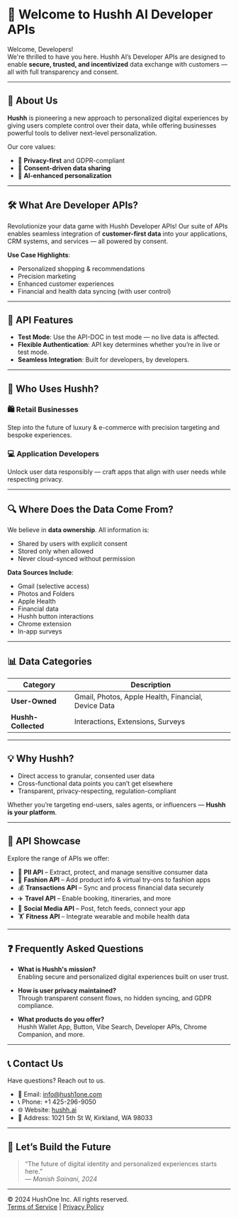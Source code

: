 # 🚀 Welcome to Hushh AI Developer APIs

Welcome, Developers!  
We're thrilled to have you here. Hushh AI’s Developer APIs are designed to enable **secure, trusted, and incentivized** data exchange with customers — all with full transparency and consent.

---

## 🧠 About Us

**Hushh** is pioneering a new approach to personalized digital experiences by giving users complete control over their data, while offering businesses powerful tools to deliver next-level personalization.

Our core values:
- 🔐 **Privacy-first** and GDPR-compliant
- 👥 **Consent-driven data sharing**
- 🧠 **AI-enhanced personalization**

---

## 🛠 What Are Developer APIs?

Revolutionize your data game with Hushh Developer APIs! Our suite of APIs enables seamless integration of **customer-first data** into your applications, CRM systems, and services — all powered by consent.

**Use Case Highlights**:
- Personalized shopping & recommendations
- Precision marketing
- Enhanced customer experiences
- Financial and health data syncing (with user control)

---

## 🧩 API Features

- **Test Mode**: Use the API-DOC in test mode — no live data is affected.
- **Flexible Authentication**: API key determines whether you’re in live or test mode.
- **Seamless Integration**: Built for developers, by developers.

---

## 👥 Who Uses Hushh?

### 🛍 Retail Businesses
Step into the future of luxury & e-commerce with precision targeting and bespoke experiences.

### 💻 Application Developers
Unlock user data responsibly — craft apps that align with user needs while respecting privacy.

---

## 🔍 Where Does the Data Come From?

We believe in **data ownership**. All information is:
- Shared by users with explicit consent
- Stored only when allowed
- Never cloud-synced without permission

**Data Sources Include**:
- Gmail (selective access)
- Photos and Folders
- Apple Health
- Financial data
- Hushh button interactions
- Chrome extension
- In-app surveys

---

## 📊 Data Categories

| Category         | Description                                              |
|------------------|----------------------------------------------------------|
| **User-Owned**   | Gmail, Photos, Apple Health, Financial, Device Data     |
| **Hushh-Collected** | Interactions, Extensions, Surveys                        |

---

## 💡 Why Hushh?

- Direct access to granular, consented user data  
- Cross-functional data points you can’t get elsewhere  
- Transparent, privacy-respecting, regulation-compliant  

Whether you’re targeting end-users, sales agents, or influencers — **Hushh is your platform**.

---

## 🧰 API Showcase

Explore the range of APIs we offer:

- 🔐 **PII API** – Extract, protect, and manage sensitive consumer data  
- 👗 **Fashion API** – Add product info & virtual try-ons to fashion apps  
- 💰 **Transactions API** – Sync and process financial data securely  
- ✈️ **Travel API** – Enable booking, itineraries, and more  
- 📱 **Social Media API** – Post, fetch feeds, connect your app  
- 🏋️ **Fitness API** – Integrate wearable and mobile health data  

---

## ❓ Frequently Asked Questions

- **What is Hushh's mission?**  
  Enabling secure and personalized digital experiences built on user trust.

- **How is user privacy maintained?**  
  Through transparent consent flows, no hidden syncing, and GDPR compliance.

- **What products do you offer?**  
  Hushh Wallet App, Button, Vibe Search, Developer APIs, Chrome Companion, and more.

---

## 📞 Contact Us

Have questions? Reach out to us.

- 📧 Email: [info@hush1one.com](mailto:info@hush1one.com)  
- 📞 Phone: +1 425-296-9050  
- 🌐 Website: [hushh.ai](https://hushh.ai)  
- 🏢 Address: 1021 5th St W, Kirkland, WA 98033  

---

## 🌟 Let’s Build the Future

> “The future of digital identity and personalized experiences starts here.”  
> — *Manish Sainani, 2024*

---

© 2024 HushOne Inc. All rights reserved.  
[Terms of Service](#) | [Privacy Policy](#)
